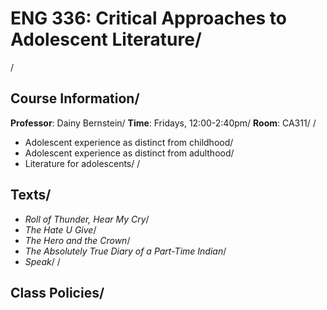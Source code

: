 # ENG 336: Critical Approaches to Adolescent Literature/
/
## Course Information/
**Professor**: Dainy Bernstein/
**Time**: Fridays, 12:00-2:40pm/
**Room**: CA311/
/
- Adolescent experience as distinct from childhood/
- Adolescent experience as distinct from adulthood/
- Literature for adolescents/
/
## Texts/
- *Roll of Thunder, Hear My Cry*/
- *The Hate U Give*/
- *The Hero and the Crown*/
- *The Absolutely True Diary of a Part-Time Indian*/
- *Speak*/
/
## Class Policies/
